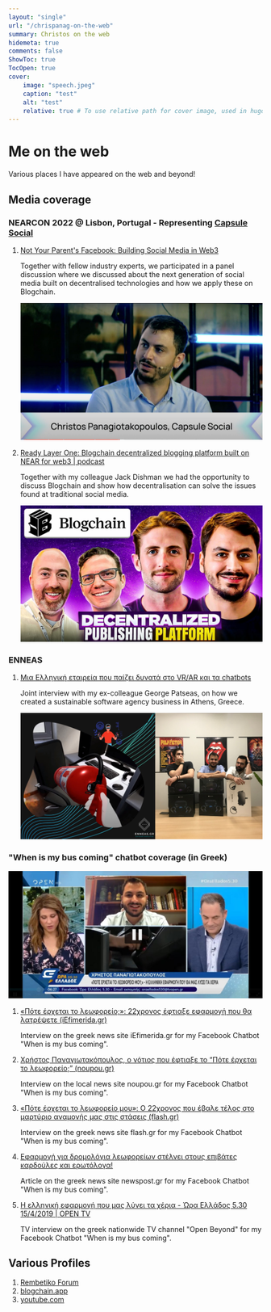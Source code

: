 ```yaml
---
layout: "single"
url: "/chrispanag-on-the-web"
summary: Christos on the web
hidemeta: true
comments: false
ShowToc: true
TocOpen: true
cover:
    image: "speech.jpeg"
    caption: "test"
    alt: "test"
    relative: true # To use relative path for cover image, used in hugo Page-bundles
---
```


# Me on the web

Various places I have appeared on the web and beyond!

## Media coverage

### NEARCON 2022 @ Lisbon, Portugal - Representing [Capsule Social](https://capsule.social)

1. [Not Your Parent's Facebook: Building Social Media in Web3](https://www.youtube.com/watch?v=C-qg7eRlLtE&t=5801s)

    Together with fellow industry experts, we participated in a panel discussion where we discussed about the next generation of social media built on decentralised technologies and how we apply these on Blogchain.

    ![Panel Discussion at NEARCON 2022](./speech.jpeg)

2. [Ready Layer One: Blogchain decentralized blogging platform built on NEAR for web3 | podcast](https://podcasts.apple.com/us/podcast/blogchain-decentralized-blogging-platform-built-on/id1607956235?i=1000583154222)
    
    Together with my colleague Jack Dishman we had the opportunity to discuss Blogchain and show how decentralisation can solve the issues found at traditional social media.

    ![Ready Layer One podcast for blogchain](./ready_layer_one.jpeg)

### ENNEAS

1. [Μια Ελληνική εταιρεία που παίζει δυνατά στο VR/AR και τα chatbots](https://www.itspossible.gr/enneas-syn/)
    
    Joint interview with my ex-colleague George Patseas, on how we created a sustainable software agency business in Athens, Greece.

    ![Enneas team](./enneas.jpg)

### "When is my bus coming" chatbot coverage (in Greek)

![TV Appearance](./tv_athensbus.jpeg)

1. [«Πότε έρχεται το λεωφορείο;»: 22χρονος έφτιαξε εφαρμογή που θα λατρέψετε (iEfimerida.gr)](https://www.iefimerida.gr/ellada/pote-erhetai-leoforeio-22hronos-eftiaxe-efarmogi)

    Interview on the greek news site iEfimerida.gr for my Facebook Chatbot "When is my bus coming".
2. [Χρήστος Παναγιωτακόπουλος, ο νότιος που έφτιαξε το “Πότε έρχεται το λεωφορείο;” (noupou.gr)](https://www.nou-pou.gr/stories/christos-panagiotakopoulos-i-efarmogi-ine-ena-pleonektima-sto-viografiko-mou/)

    Interview on the local news site noupou.gr for my Facebook Chatbot "When is my bus coming".
3. [«Πότε έρχεται το λεωφορείο μου»: Ο 22χρονος που έβαλε τέλος στο μαρτύριο αναμονής μας στις στάσεις (flash.gr)](https://www.flash.gr/tech/1542911/pote-erchetai-to-lewforeio-moy-o-22chronos-poy-ebale-telos-sto-martyrio-anamonis-mas-stis-staseis)

    Interview on the greek news site flash.gr for my Facebook Chatbot "When is my bus coming".
4. [Εφαρμογή για δρομολόγια λεωφορείων στέλνει στους επιβάτες καρδούλες και ερωτόλογα!](https://newpost.gr/ellada/efarmogh-gia-dromologia-lewforeiwn-stelnei-stoys-epibates-kardoyles-kai-erwtologa/)
    
    Article on the greek news site newspost.gr for my Facebook Chatbot "When is my bus coming".
5. [Η ελληνική εφαρμογή που μας λύνει τα χέρια - Ώρα Ελλάδος 5.30 15/4/2019 | OPEN TV](https://www.youtube.com/watch?v=Lp12GuCJ2dU)
    
    TV interview on the greek nationwide TV channel "Open Beyond" for my Facebook Chatbot "When is my bus coming".

## Various Profiles

1. [Rembetiko Forum](https://rembetiko.gr/u/chrispanag/summary)
2. [blogchain.app](https://blogchain.app/u/christos)
3. [youtube.com](https://youtube.com/@chrispanag)